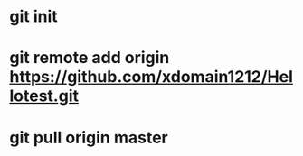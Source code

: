 # git init
# git remote add origin https://github.com/xdomain1212/Hellotest.git
# git pull origin master
